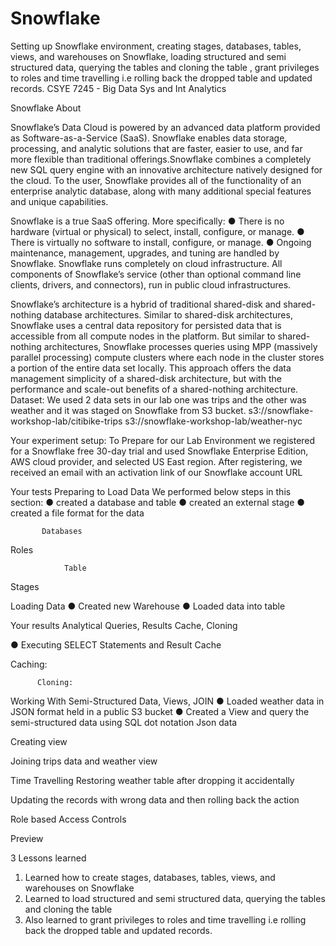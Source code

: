 # Snowflake
Setting up Snowflake environment, creating stages, databases, tables, views, and warehouses on Snowflake, loading structured and semi structured data, querying the tables and cloning the table , grant privileges to roles and time travelling i.e rolling back the dropped table and updated records.
CSYE 7245 - Big Data Sys and Int Analytics

Snowflake
About 

Snowflake’s Data Cloud is powered by an advanced data platform provided as Software-as-a-Service (SaaS). Snowflake enables data storage, processing, and analytic solutions that are faster, easier to use, and far more flexible than traditional offerings.Snowflake combines a completely new SQL query engine with an innovative architecture natively designed for the cloud. To the user, Snowflake provides all of the functionality of an enterprise analytic database, along with many additional special features and unique capabilities.

Snowflake is a true SaaS offering. More specifically:
●	There is no hardware (virtual or physical) to select, install, configure, or manage.
●	There is virtually no software to install, configure, or manage.
●	Ongoing maintenance, management, upgrades, and tuning are handled by Snowflake.
Snowflake runs completely on cloud infrastructure. All components of Snowflake’s service (other than optional command line clients, drivers, and connectors), run in public cloud infrastructures.
 
Snowflake’s architecture is a hybrid of traditional shared-disk and shared-nothing database architectures. Similar to shared-disk architectures, Snowflake uses a central data repository for persisted data that is accessible from all compute nodes in the platform. But similar to shared-nothing architectures, Snowflake processes queries using MPP (massively parallel processing) compute clusters where each node in the cluster stores a portion of the entire data set locally. This approach offers the data management simplicity of a shared-disk architecture, but with the performance and scale-out benefits of a shared-nothing architecture.
Dataset:
We used 2  data sets in our lab one was trips and the other was weather and it was staged on Snowflake from S3 bucket.
s3://snowflake-workshop-lab/citibike-trips
s3://snowflake-workshop-lab/weather-nyc

Your experiment setup:
To Prepare for our Lab Environment we registered for a Snowflake free 30-day trial and used Snowflake Enterprise Edition, AWS cloud provider, and selected US East region. After registering, we received an email with an activation link of our Snowflake account URL
 
Your tests
Preparing to Load Data
We performed below steps in this section:
●	created a database and table
●	created an external stage
●	created a file format for the data





          
           Databases
 
















Roles

 

           





                
                Table
 




Stages
 


Loading Data
●	Created new Warehouse
●	Loaded data into table

 

 


Your results
Analytical Queries, Results Cache, Cloning

●	Executing SELECT Statements and Result Cache  










Caching:
 

 






          Cloning:
 
Working With Semi-Structured Data, Views, JOIN
●	Loaded weather data in JSON format held in a public S3 bucket
●	Created a View and query the semi-structured data using SQL dot notation
Json data
 







Creating view
 
Joining trips data and weather view
 


Time Travelling
Restoring weather table after dropping it accidentally
 

Updating the records with wrong data and then rolling back the action
 
 
Role based Access Controls
 

 
Preview 
 
3 Lessons learned


1.	Learned how to create stages, databases, tables, views, and warehouses on Snowflake
2.	Learned to load structured and semi structured data, querying the tables and cloning the table
3.	Also learned to grant privileges to roles and time travelling i.e rolling back the dropped table  and updated records.














